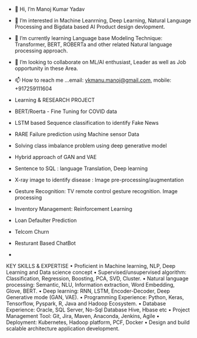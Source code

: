 - 👋 Hi, I’m Manoj Kumar Yadav
- 👀 I’m interested in Machine Leanrning, Deep Learning, Natural Language Processing and Bigdata based AI Product design devlopment.
- 🌱 I’m currently learning Language base Modeling Technique: Transformer, BERT, ROBERTa and other related Natural language processing approach.
- 💞️ I’m looking to collaborate on ML/AI enthusiast, Leader as well as Job opportunity in these Area.
- 📫 How to reach me ...email: ykmanu.manoj@gmail.com, mobile: +917259111604

- Learning & RESEARCH PROJECT
-   BERT/Roerta - Fine Tuning for COVID data
-   LSTM based Sequence classification to identify Fake News
-   RARE Failure prediction using Machine sensor Data
-   Solving class imbalance problem using deep generative model
-   Hybrid approach of GAN and VAE
-   Sentence to SQL : language Translation, Deep learning
-   X-ray image to identify disease : Image pre-processing/augmentation
-   Gesture Recognition: TV remote control gesture recognition. Image processing
-   Inventory Management: Reinforcement Learning
-   Loan Defaulter Prediction
-   Telcom Churn
-   Resturant Based ChatBot
-   

KEY SKILLS & EXPERTISE
•	Proficient in Machine learning, NLP, Deep Learning and Data science concept
•	Supervised/unsupervised algorithm: Classification, Regression, Boosting, PCA, SVD, Cluster.
•	Natural language processing: Semantic, NLU, Information extraction, Word Embedding, Glove, BERT. 
•	Deep learning: RNN, LSTM, Encoder-Decoder, Deep Generative mode (GAN, VAE).
•	Programming Experience: Python, Keras, Tensorflow, Pyspark, R, Java and Hadoop Ecosystem.
•	Database Experience: Oracle, SQL Server, No-Sql Database Hive, Hbase  etc
•	Project Management Tool: Git, Jira, Maven, Anaconda, Jenkins, Agile
•	Deployment: Kubernetes, Hadoop platform, PCF, Docker
•	Design and build scalable architecture application development.




<!---
ykmanoj/ykmanoj is a ✨ special ✨ repository because its `README.md` (this file) appears on your GitHub profile.
You can click the Preview link to take a look at your changes.
--->
